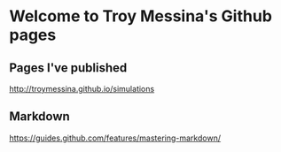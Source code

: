 # Welcome to Troy Messina's Github pages

## Pages I've published
http://troymessina.github.io/simulations

## Markdown
https://guides.github.com/features/mastering-markdown/

